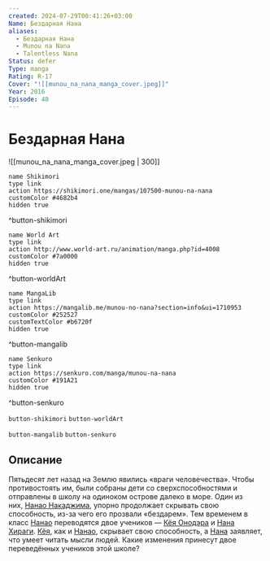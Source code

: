 ```yaml
---
created: 2024-07-29T00:41:26+03:00
Name: Бездарная Нана
aliases:
  - Бездарная Нана
  - Munou na Nana
  - Talentless Nana
Status: defer
Type: manga
Rating: R-17
Cover: "![[munou_na_nana_manga_cover.jpeg]]"
Year: 2016
Episode: 48
---
```


# Бездарная Нана

![[munou_na_nana_manga_cover.jpeg | 300]]

```button
name Shikimori
type link
action https://shikimori.one/mangas/107500-munou-na-nana
customColor #4682b4
hidden true
```
^button-shikimori

```button
name World Art
type link
action http://www.world-art.ru/animation/manga.php?id=4008
customColor #7a0000
hidden true
```
^button-worldArt

```button
name MangaLib
type link
action https://mangalib.me/munou-no-nana?section=info&ui=1710953
customColor #252527
customTextColor #b6720f
hidden true
```
^button-mangalib

```button
name Senkuro
type link
action https://senkuro.com/manga/munou-na-nana
customColor #191A21
hidden true
```
^button-senkuro

`button-shikimori` `button-worldArt`

`button-mangalib` `button-senkuro`

## Описание

Пятьдесят лет назад на Землю явились «враги человечества». Чтобы противостоять им, были собраны дети со сверхспособностями и отправлены в школу на одиноком острове далеко в море. Один из них, [Нанао Накаджима](https://shikimori.one/characters/151572-nanao-nakajima), упорно продолжает скрывать свою способность, из-за чего его прозвали «бездарем». Тем временем в класс [Нанао](https://shikimori.one/characters/151572-nanao-nakajima) переводятся двое учеников — [Кёя Онодэра](https://shikimori.one/characters/163088-kyouya-onodera) и [Нана Хираги](https://shikimori.one/characters/163085-nana-hiiragi). [Кёя](https://shikimori.one/characters/163088-kyouya-onodera), как и [Нанао](https://shikimori.one/characters/151572-nanao-nakajima), скрывает свою способность, а [Нана](https://shikimori.one/characters/163085-nana-hiiragi) заявляет, что умеет читать мысли людей. Какие изменения принесут двое переведённых учеников этой школе?
